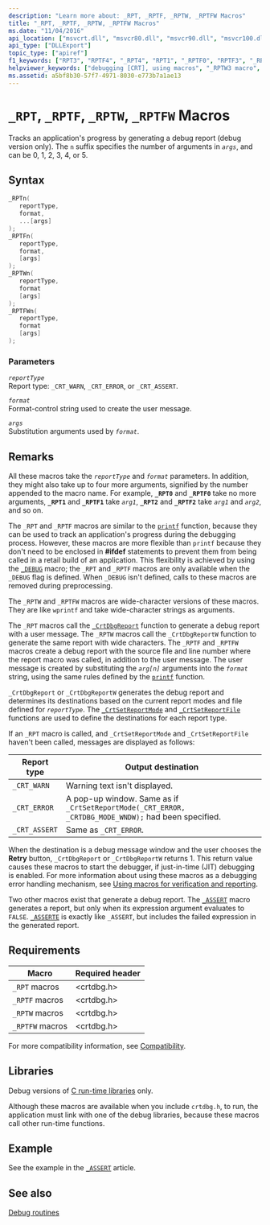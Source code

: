 ```yaml
---
description: "Learn more about: _RPT, _RPTF, _RPTW, _RPTFW Macros"
title: "_RPT, _RPTF, _RPTW, _RPTFW Macros"
ms.date: "11/04/2016"
api_location: ["msvcrt.dll", "msvcr80.dll", "msvcr90.dll", "msvcr100.dll", "msvcr100_clr0400.dll", "msvcr110.dll", "msvcr110_clr0400.dll", "msvcr120.dll", "msvcr120_clr0400.dll", "ucrtbase.dll"]
api_type: ["DLLExport"]
topic_type: ["apiref"]
f1_keywords: ["RPT3", "RPTF4", "_RPT4", "RPT1", "_RPTF0", "RPTF3", "_RPTF4", "RPTF1", "RPT4", "_RPT1", "_RPT0", "RPT0", "_RPTF2", "RPTF0", "_RPT3", "_RPT2", "_RPTF3", "RPT2", "_RPTF1"]
helpviewer_keywords: ["debugging [CRT], using macros", "_RPTW3 macro", "_RPT0 macro", "RPTW4 macro", "_RPTF3 macro", "_RPTW4 macro", "RPTF4 macro", "RPTFW2 macro", "RPTW macros", "RPT1 macro", "_RPTF macros", "RPTFW3 macro", "_RPTW0 macro", "_RPTF0 macro", "macros, debugging with", "_RPTW2 macro", "RPTF3 macro", "RPT3 macro", "RPT0 macro", "_RPT macros", "RPTW3 macro", "_RPTFW macros", "debug reporting macros", "RPTF macros", "RPT macros", "_RPTW macros", "RPTF2 macro", "_RPTF1 macro", "_RPT1 macro", "_RPT4 macro", "_RPTFW2 macro", "_RPTFW1 macro", "RPTF0 macro", "_RPT2 macro", "RPTFW macros", "_RPTW1 macro", "_RPTFW0 macro", "RPT4 macro", "_RPT3 macro", "_RPTFW3 macro", "_RPTF4 macro", "_RPTFW4 macro", "_RPTF2 macro", "RPTW0 macro", "RPTFW4 macro", "RPTFW0 macro", "RPTW2 macro", "RPTF1 macro", "RPT2 macro", "RPTFW1 macro", "RPTW1 macro"]
ms.assetid: a5bf8b30-57f7-4971-8030-e773b7a1ae13
---
```

# `_RPT`, `_RPTF`, `_RPTW`, `_RPTFW` Macros

Tracks an application's progress by generating a debug report (debug version only). The `n` suffix specifies the number of arguments in *`args`*, and can be 0, 1, 2, 3, 4, or 5.

## Syntax

```C
_RPTn(
   reportType,
   format,
   ...[args]
);
_RPTFn(
   reportType,
   format,
   [args]
);
_RPTWn(
   reportType,
   format
   [args]
);
_RPTFWn(
   reportType,
   format
   [args]
);
```

### Parameters

*`reportType`*\
Report type: `_CRT_WARN`, `_CRT_ERROR`, or `_CRT_ASSERT`.

*`format`*\
Format-control string used to create the user message.

*`args`*\
Substitution arguments used by *`format`*.

## Remarks

All these macros take the *`reportType`* and *`format`* parameters. In addition, they might also take up to four more arguments, signified by the number appended to the macro name. For example, **`_RPT0`** and **`_RPTF0`** take no more arguments, **`_RPT1`** and **`_RPTF1`** take *`arg1`*, **`_RPT2`** and **`_RPTF2`** take *`arg1`* and *`arg2`*, and so on.

The `_RPT` and `_RPTF` macros are similar to the [`printf`](printf-printf-l-wprintf-wprintf-l.md) function, because they can be used to track an application's progress during the debugging process. However, these macros are more flexible than `printf` because they don't need to be enclosed in **#ifdef** statements to prevent them from being called in a retail build of an application. This flexibility is achieved by using the [`_DEBUG`](../debug.md) macro; the `_RPT` and `_RPTF` macros are only available when the `_DEBUG` flag is defined. When `_DEBUG` isn't defined, calls to these macros are removed during preprocessing.

The `_RPTW` and `_RPTFW` macros are wide-character versions of these macros. They are like `wprintf` and take wide-character strings as arguments.

The `_RPT` macros call the [`_CrtDbgReport`](crtdbgreport-crtdbgreportw.md) function to generate a debug report with a user message. The `_RPTW` macros call the `_CrtDbgReportW` function to generate the same report with wide characters. The `_RPTF` and `_RPTFW` macros create a debug report with the source file and line number where the report macro was called, in addition to the user message. The user message is created by substituting the *`arg[n]`* arguments into the *`format`* string, using the same rules defined by the [`printf`](printf-printf-l-wprintf-wprintf-l.md) function.

`_CrtDbgReport` or `_CrtDbgReportW` generates the debug report and determines its destinations based on the current report modes and file defined for *`reportType`*. The [`_CrtSetReportMode`](crtsetreportmode.md) and [`_CrtSetReportFile`](crtsetreportfile.md) functions are used to define the destinations for each report type.

If an `_RPT` macro is called, and `_CrtSetReportMode` and `_CrtSetReportFile` haven't been called, messages are displayed as follows:

|Report type|Output destination|
|-----------------|------------------------|
|`_CRT_WARN`|Warning text isn't displayed.|
|`_CRT_ERROR`|A pop-up window. Same as if `_CrtSetReportMode(_CRT_ERROR, _CRTDBG_MODE_WNDW);` had been specified.|
|`_CRT_ASSERT`|Same as `_CRT_ERROR`.|

When the destination is a debug message window and the user chooses the **Retry** button, `_CrtDbgReport` or `_CrtDbgReportW` returns 1. This return value causes these macros to start the debugger, if just-in-time (JIT) debugging is enabled. For more information about using these macros as a debugging error handling mechanism, see [Using macros for verification and reporting](/visualstudio/debugger/macros-for-reporting).

Two other macros exist that generate a debug report. The [`_ASSERT`](assert-asserte-assert-expr-macros.md) macro generates a report, but only when its expression argument evaluates to `FALSE`. [`_ASSERTE`](assert-asserte-assert-expr-macros.md) is exactly like `_ASSERT`, but includes the failed expression in the generated report.

## Requirements

|Macro|Required header|
|-----------|---------------------|
|`_RPT` macros|\<crtdbg.h>|
|`_RPTF` macros|\<crtdbg.h>|
|`_RPTW` macros|\<crtdbg.h>|
|`_RPTFW` macros|\<crtdbg.h>|

For more compatibility information, see [Compatibility](../compatibility.md).

## Libraries

Debug versions of [C run-time libraries](../crt-library-features.md) only.

Although these macros are available when you include `crtdbg.h`, to run, the application must link with one of the debug libraries, because these macros call other run-time functions.

## Example

See the example in the [`_ASSERT`](assert-asserte-assert-expr-macros.md) article.

## See also

[Debug routines](../debug-routines.md)
